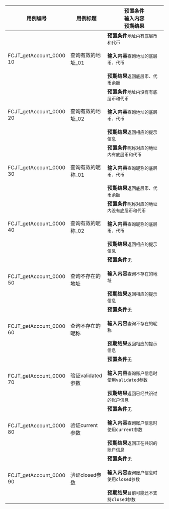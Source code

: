 |用例编号|用例标题|预置条件<br>输入内容<br>预期结果|
|----------------|----------------|----------------|
|FCJT_getAccount_0000<br>10|查询有效的地址_01|**预置条件**`地址内有底层币和代币`<br><br>**输入内容**`查询地址的底层币、代币`<br><br>**预期结果**`返回底层币、代币余额`|
|FCJT_getAccount_0000<br>20|查询有效的地址_02|**预置条件**`地址内没有有底层币和代币`<br><br>**输入内容**`查询地址的底层币、代币`<br><br>**预期结果**`返回相应的提示信息`|
|FCJT_getAccount_0000<br>30|查询有效的昵称_01|**预置条件**`昵称对应的地址内有底层币和代币`<br><br>**输入内容**`查询昵称的底层币、代币`<br><br>**预期结果**`返回底层币、代币余额`|
|FCJT_getAccount_0000<br>40|查询有效的昵称_02|**预置条件**`昵称对应的地址内没有底层币和代币`<br><br>**输入内容**`查询昵称的底层币、代币`<br><br>**预期结果**`返回相应的提示信息`|
|FCJT_getAccount_0000<br>50|查询不存在的地址|**预置条件**`无`<br><br>**输入内容**`查询不存在的地址`<br><br>**预期结果**`返回相应的提示信息`|
|FCJT_getAccount_0000<br>60|查询不存在的昵称|**预置条件**`无`<br><br>**输入内容**`查询不存在的昵称`<br><br>**预期结果**`返回相应的提示信息`|
|FCJT_getAccount_0000<br>70|验证validated参数|**预置条件**`无`<br><br>**输入内容**`查询账户信息时使用validated参数`<br><br>**预期结果**`返回已经共识过的账户信息`|
|FCJT_getAccount_0000<br>80|验证current参数|**预置条件**`无`<br><br>**输入内容**`查询账户信息时使用current参数`<br><br>**预期结果**`返回正在共识的账户信息`|
|FCJT_getAccount_0000<br>90|验证closed参数|**预置条件**`无`<br><br>**输入内容**`查询账户信息时使用closed参数`<br><br>**预期结果**`目前可能还不支持closed参数`|
